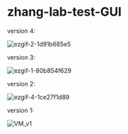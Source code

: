 # zhang-lab-test-GUI

version 4:

![ezgif-2-1d91b685e5](https://github.com/rcsmyth/zhang-lab-test-GUI/assets/56563089/83c28d40-6a13-412b-af39-5531945ecd78)


version 3:

![ezgif-1-80b854f629](https://github.com/rcsmyth/zhang-lab-test-GUI/assets/56563089/0d2e1acd-f33f-4d85-be69-63002260273f)

version 2:

![ezgif-4-1ce27f1d89](https://github.com/rcsmyth/zhang-lab-test-GUI/assets/56563089/0307fc72-a5a8-4ba8-872d-3d3b2fe16d3a)

version 1:

![VM_v1](https://github.com/rcsmyth/zhang-lab-test-GUI/assets/56563089/bcb396e7-c24f-494a-9d82-400465f1ae0e)
